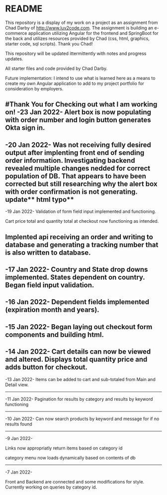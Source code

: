 
# README #

This repository is a display of my work on a project as an assignment from Chad Darby of http://www.luv2code.com. The assignment is building an e-commerce application utilizing Angular for the  frontend and SpringBoot for the back and utilizes resources provided by Chad (css, html, graphics, starter code, sql scripts). Thank you Chad!

This repository will be updated ittermittently with notes and progress updates.

All starter files and code provided by Chad Darby.

Future implementation: I intend to use what is learned here as a means to create my own Angular application to add to my project portfolio for consideration by employers.

#Thank You for Checking out what I am working on!
-23 Jan 2022-
Alert box is now populating with order number and login button generates Okta sign in.
--------------------------
-20 Jan 2022-
Was not receiving fully desired output after implenting front end of sending order information. Investigating backend revealed multiple changes nedded for correct population of DB. That appears to have been corrected but still researching why the alert box with order confirmation is not generating. update** html typo**
--------------------------
-19 Jan 2022-
Validation of form field input implemented and functioning.

Cart price total and quantity total at checkout now functioning as intended.

Implented api receiving an order and writing to database and generating a tracking number that is also written to database.
--------------------------

-17 Jan 2022-
Country and State drop downs implemented. States dependent on country.
Began field input validation.
--------------------------

-16 Jan 2022-
Dependent fields implemented (expiration month and years).
--------------------------

-15 Jan 2022-
Began laying out checkout form components and building html.
--------------------------

-14 Jan 2022-
Cart details can now be viewed and altered.
Displays total quantity price and adds button for checkout.
--------------------------


-13 Jan 2022-
Items can be added to cart and sub-totaled from Main and Detail view. 

--------------------------
-11 Jan 2022-
Pagination for results by category and results by keyword functioning 

------------------------------------------
-10 Jan 2022-
Can now search products by keyword and message for if no results found


----------------------
-9 Jan 2022-

Links now appropriatly return items based on category id

category menu now loads dynamically based on contents of db


---------------
-7 Jan 2022-

Front and Backend are connected and some modifications for style. Currently working on queries by category id.


